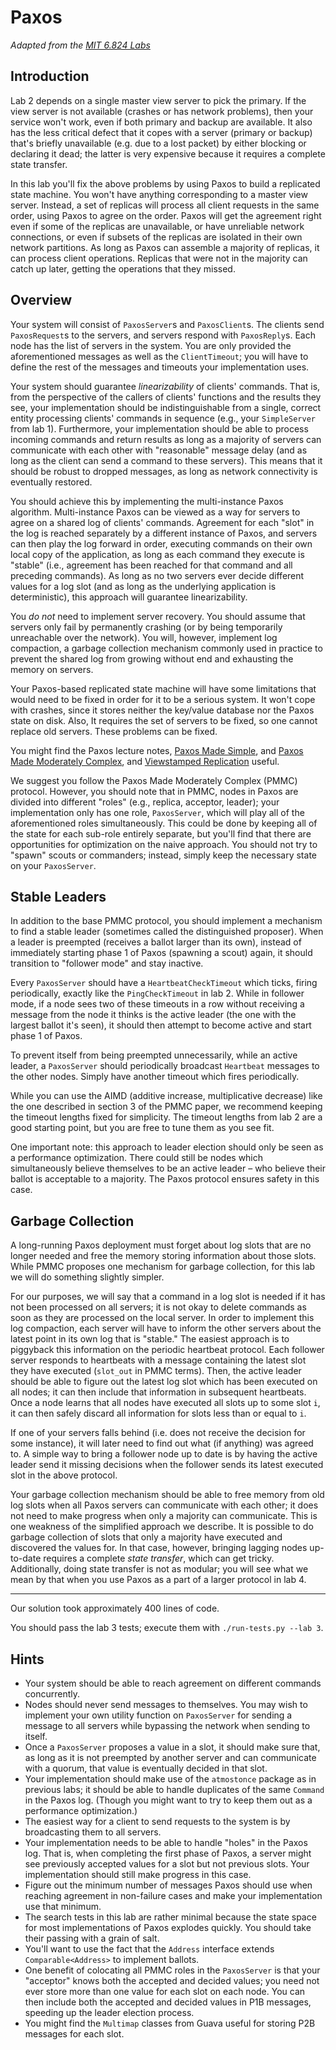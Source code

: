 # Paxos
*Adapted from the [MIT 6.824
Labs](http://nil.csail.mit.edu/6.824/2015/labs/lab-3.html)*


## Introduction
Lab 2 depends on a single master view server to pick the primary. If the view
server is not available (crashes or has network problems), then your service
won't work, even if both primary and backup are available. It also has the less
critical defect that it copes with a server (primary or backup) that's briefly
unavailable (e.g. due to a lost packet) by either blocking or declaring it dead;
the latter is very expensive because it requires a complete state transfer.

In this lab you'll fix the above problems by using Paxos to build a replicated
state machine. You won't have anything corresponding to a master view server.
Instead, a set of replicas will process all client requests in the same order,
using Paxos to agree on the order. Paxos will get the agreement right even if
some of the replicas are unavailable, or have unreliable network connections, or
even if subsets of the replicas are isolated in their own network partitions. As
long as Paxos can assemble a majority of replicas, it can process client
operations. Replicas that were not in the majority can catch up later, getting
the operations that they missed.


## Overview
Your system will consist of `PaxosServer`s and `PaxosClient`s. The clients send
`PaxosRequest`s to the servers, and servers respond with `PaxosReply`s. Each
node has the list of servers in the system. You are only provided the
aforementioned messages as well as the `ClientTimeout`; you will have to define
the rest of the messages and timeouts your implementation uses.

Your system should guarantee *linearizability* of clients' commands. That is,
from the perspective of the callers of clients' functions and the results they
see, your implementation should be indistinguishable from a single, correct
entity processing clients' commands in sequence (e.g., your `SimpleServer` from
lab 1). Furthermore, your implementation should be able to process incoming
commands and return results as long as a majority of servers can communicate
with each other with "reasonable" message delay (and as long as the client can
send a command to these servers). This means that it should be robust to dropped
messages, as long as network connectivity is eventually restored.

You should achieve this by implementing the multi-instance Paxos algorithm.
Multi-instance Paxos can be viewed as a way for servers to agree on a shared log
of clients' commands. Agreement for each "slot" in the log is reached separately
by a different instance of Paxos, and servers can then play the log forward in
order, executing commands on their own local copy of the application, as long as
each command they execute is "stable" (i.e., agreement has been reached for that
command and all preceding commands). As long as no two servers ever decide
different values for a log slot (and as long as the underlying application is
deterministic), this approach will guarantee linearizability.

You *do not* need to implement server recovery. You should assume that servers
only fail by permanently crashing (or by being temporarily unreachable over the
network). You will, however, implement log compaction, a garbage collection
mechanism commonly used in practice to prevent the shared log from growing
without end and exhausting the memory on servers.

Your Paxos-based replicated state machine will have some limitations that would
need to be fixed in order for it to be a serious system. It won't cope with
crashes, since it stores neither the key/value database nor the Paxos state on
disk. Also, It requires the set of servers to be fixed, so one cannot replace
old servers. These problems can be fixed.

You might find the Paxos lecture notes, [Paxos Made
Simple](https://lamport.azurewebsites.net/pubs/paxos-simple.pdf), and [Paxos
Made Moderately
Complex](http://www.cs.cornell.edu/courses/cs7412/2011sp/paxos.pdf), and
[Viewstamped Replication](https://dl.acm.org/citation.cfm?id=62549) useful.

We suggest you follow the Paxos Made Moderately Complex (PMMC) protocol.
However, you should note that in PMMC, nodes in Paxos are divided into different
"roles" (e.g., replica, acceptor, leader); your implementation only has one
role, `PaxosServer`, which will play all of the aforementioned roles
simultaneously. This could be done by keeping all of the state for each sub-role
entirely separate, but you'll find that there are opportunities for optimization
on the naive approach. You should not try to "spawn" scouts or commanders;
instead, simply keep the necessary state on your `PaxosServer`.


## Stable Leaders
In addition to the base PMMC protocol, you should implement a mechanism to find
a stable leader (sometimes called the distinguished proposer). When a leader is
preempted (receives a ballot larger than its own), instead of immediately
starting phase 1 of Paxos (spawning a scout) again, it should transition to
"follower mode" and stay inactive.

Every `PaxosServer` should have a `HeartbeatCheckTimeout` which ticks, firing
periodically, exactly like the `PingCheckTimeout` in lab 2. While in follower
mode, if a node sees two of these timeouts in a row without receiving a message
from the node it thinks is the active leader (the one with the largest ballot
it's seen), it should then attempt to become active and start phase 1 of Paxos.

To prevent itself from being preempted unnecessarily, while an active leader, a
`PaxosServer` should periodically broadcast `Heartbeat` messages to the other
nodes. Simply have another timeout which fires periodically.

While you can use the AIMD (additive increase, multiplicative decrease) like the
one described in section 3 of the PMMC paper, we recommend keeping the timeout
lengths fixed for simplicity. The timeout lengths from lab 2 are a good starting
point, but you are free to tune them as you see fit.

One important note: this approach to leader election should only be seen as a
performance optimization. There could still be nodes which simultaneously
believe themselves to be an active leader – who believe their ballot is
acceptable to a majority. The Paxos protocol ensures safety in this case.


## Garbage Collection
A long-running Paxos deployment must forget about log slots that are no longer
needed and free the memory storing information about those slots. While PMMC
proposes one mechanism for garbage collection, for this lab we will do something
slightly simpler.

For our purposes, we will say that a command in a log slot is needed if it has
not been processed on all servers; it is not okay to delete commands as soon as
they are processed on the local server. In order to implement this log
compaction, each server will have to inform the other servers about the latest
point in its own log that is "stable." The easiest approach is to piggyback this
information on the periodic heartbeat protocol. Each follower server responds to
heartbeats with a message containing the latest slot they have executed
(`slot_out` in PMMC terms). Then, the active leader should be able to figure out
the latest log slot which has been executed on all nodes; it can then include
that information in subsequent heartbeats. Once a node learns that all nodes
have executed all slots up to some slot `i`, it can then safely discard all
information for slots less than or equal to `i`.

If one of your servers falls behind (i.e. does not receive the decision for some
instance), it will later need to find out what (if anything) was agreed to. A
simple way to bring a follower node up to date is by having the active leader
send it missing decisions when the follower sends its latest executed slot in
the above protocol.

Your garbage collection mechanism should be able to free memory from old log
slots when all Paxos servers can communicate with each other; it does not need
to make progress when only a majority can communicate. This is one weakness of
the simplified approach we describe. It is possible to do garbage collection of
slots that only a majority have executed and discovered the values for. In that
case, however, bringing lagging nodes up-to-date requires a complete *state
transfer*, which can get tricky. Additionally, doing state transfer is not as
modular; you will see what we mean by that when you use Paxos as a part of a
larger protocol in lab 4.


---


Our solution took approximately 400 lines of code.

You should pass the lab 3 tests; execute them with `./run-tests.py --lab 3`.


## Hints
* Your system should be able to reach agreement on different commands
  concurrently.
* Nodes should never send messages to themselves. You may wish to implement your
  own utility function on `PaxosServer` for sending a message to all servers
  while bypassing the network when sending to itself.
* Once a `PaxosServer` proposes a value in a slot, it should make sure that, as
  long as it is not preempted by another server and can communicate with a
  quorum, that value is eventually decided in that slot.
* Your implementation should make use of the `atmostonce` package as in previous
  labs; it should be able to handle duplicates of the same `Command` in the
  Paxos log. (Though you might want to try to keep them out as a performance
  optimization.)
* The easiest way for a client to send requests to the system is by broadcasting
  them to all servers.
* Your implementation needs to be able to handle "holes" in the Paxos log. That
  is, when completing the first phase of Paxos, a server might see previously
  accepted values for a slot but not previous slots. Your implementation should
  still make progress in this case.
* Figure out the minimum number of messages Paxos should use when reaching
  agreement in non-failure cases and make your implementation use that minimum.
* The search tests in this lab are rather minimal because the state space for
  most implementations of Paxos explodes quickly. You should take their passing
  with a grain of salt.
* You'll want to use the fact that the `Address` interface extends
  `Comparable<Address>` to implement ballots.
* One benefit of colocating all PMMC roles in the `PaxosServer` is that your
  "acceptor" knows both the accepted and decided values; you need not ever store
  more than one value for each slot on each node. You can then include both the
  accepted and decided values in P1B messages, speeding up the leader election
  process.
* You might find the `Multimap` classes from Guava useful for storing P2B
  messages for each slot.
